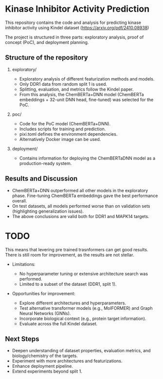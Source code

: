 # Kinase Inhibitor Activity Prediction
This repository contains the code and analysis for predicting kinase inhibitor activity using Kindel dataset (https://arxiv.org/pdf/2410.08938)

The project is structured in three parts: exploratory analysis, proof of concept (PoC), and deployment planning.

## Structure of the repository
1. exploratory/
    * Exploratory analysis of different featurization methods and models.
    * Only DDR1 data from random split 1 is used.
    * Splitting, evaluation, and metrics follow the Kindel paper.
    * From this analysis, the ChemBERTa+DNN model (ChemBERTa embeddings + 32-unit DNN head, fine-tuned) was selected for the PoC.

2. poc/
   * Code for the PoC model (ChemBERTa+DNN).
   * Includes scripts for training and prediction.
   * pixi.toml defines the environment dependencies.
   * Alternatively Docker image can be used.

3. deployment/
   * Contains information for deploying the ChemBERTaDNN model as a production-ready system.


## Results and Discussion
* ChemBERTa+DNN outperformed all other models in the exploratory phase. Fine-tuning ChemBERTa embeddings gave the best performance overall.
* On test datasets, all models performed worse than on validation sets (highlighting generalization issues).
* The above conclusions are valid both for DDR1 and MAPK14 targets.

# TODO 
This means that levering pre trained trasnformers can get good results. 
There is still room for improvement, as the results are not stellar.

* Limitations:
    * No hyperparameter tuning or extensive architecture search was performed.
    * Limited to a subset of the dataset (DDR1, split 1).

* Opportunities for improvement:
  * Explore different architectures and hyperparameters.
  * Test alternative transformer models (e.g., MolFORMER) and Graph Neural Networks (GNNs).
  * Incorporate biological context (e.g., protein target information).
  * Evaluate across the full Kindel dataset.

## Next Steps

* Deepen understanding of dataset properties, evaluation metrics, and biology/chemistry of the targets.
* Experiment with more architectures and featurizations.
* Enhance deployment pipeline.
* Extend experiments beyond split 1.

